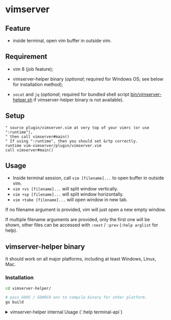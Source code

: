 # vimserver

## Feature
- inside terminal, open vim buffer in outside vim.

## Requirement
- vim 8 (job feature);

- vimserver-helper binary (*optional*; required for Windows OS; see below for
  installation method);

- `socat` and `jq` (*optional*; required for bundled shell script
  [bin/vimserver-helper.sh](bin/vimserver-helper.sh) if vimserver-helper
binary is not available).

## Setup
```vim
" source plugin/vimserver.vim at very top of your vimrc (or use ":runtime"),
" then call vimserver#main()
" If using ":runtime", then you should set &rtp correctly.
runtime vim-vimserver/plugin/vimserver.vim
call vimserver#main()
```

## Usage
- Inside terminal session, call `vim [filename]...` to open buffer in outside
  vim.
- `vim +vs [filename]...` will split window vertically.
- `vim +sp [filename]...` will split window horizontally.
- `vim +tabe [filename]...` will open window in new tab.

If no filename argument is provided, vim will just open a new empty window.

If multiple filename arguments are provided, only the first one will be shown,
other files can be accessed with `:next` / `:prev` (`:help arglist` for help).

## vimserver-helper binary
It should work on all major platforms, including at least Windows, Linux, Mac.

### Installation

```sh
cd vimserver-helper/

# pass GOOS / GOARCH env to compile binary for other platform.
go build
```

<details>
<summary>
vimserver-helper internal Usage (`:help terminal-api`)
</summary>

```sh
# server
$0 {server_filename} listen

# client (terminal-api style)
$0 {server_filename} {funcname} [args...]
# client (use stdin as raw params)
$0 {server_filename}
```

Since vimserver sets `VIMSERVER_BIN` environment variable, you can replace
`$0` above with `"$VIMSERVER_BIN"`;

Replace `{server_filename}` with `$VIMSERVER_ID`.

TODO: allow passing non-string argument in terminal-api mode.

</details>
